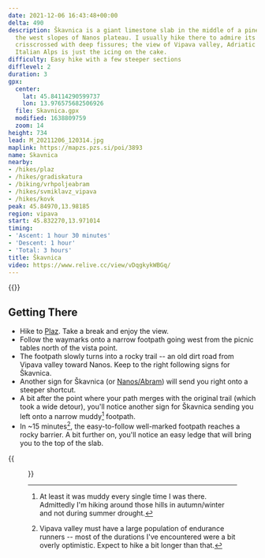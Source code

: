 ```yaml
---
date: 2021-12-06 16:43:48+00:00
delta: 490
description: Škavnica is a giant limestone slab in the middle of a pine forest on
  the west slopes of Nanos plateau. I usually hike there to admire its limestone pavement
  crisscrossed with deep fissures; the view of Vipava valley, Adriatic sea, and the
  Italian Alps is just the icing on the cake.
difficulty: Easy hike with a few steeper sections
difflevel: 2
duration: 3
gpx:
  center:
    lat: 45.84114290599737
    lon: 13.976575682506926
  file: Skavnica.gpx
  modified: 1638809759
  zoom: 14
height: 734
lead: M_20211206_120314.jpg
maplink: https://mapzs.pzs.si/poi/3893
name: Skavnica
nearby:
- /hikes/plaz
- /hikes/gradiskatura
- /biking/vrhpoljeabram
- /hikes/svmiklavz_vipava
- /hikes/kovk
peak: 45.84970,13.98185
region: vipava
start: 45.832270,13.971014
timing:
- 'Ascent: 1 hour 30 minutes'
- 'Descent: 1 hour'
- 'Total: 3 hours'
title: Škavnica
video: https://www.relive.cc/view/vDqgkykWBGq/
---
```

{{<hike-details description="yes">}}

## Getting There

* Hike to [Plaz](../plaz). Take a break and enjoy the view.
* Follow the waymarks onto a narrow footpath going west from the picnic tables north of the vista point.
* The footpath slowly turns into a rocky trail -- an old dirt road from Vipava valley toward Nanos. Keep to the right following signs for Škavnica.
* Another sign for Škavnica (or [Nanos/Abram](../nanos/abram)) will send you right onto a steeper shortcut.
* A bit after the point where your path merges with the original trail (which took a wide detour), you'll notice another sign for Škavnica sending you left onto a narrow muddy[^MUD] footpath.
* In ~15 minutes[^LTIME], the easy-to-follow well-marked footpath reaches a rocky barrier. A bit further on, you'll notice an easy ledge that will bring you to the top of the slab.

{{<figure src="M_20211206_120209.jpg" caption="The view from Škavnica">}}

[^MUD]: At least it was muddy every single time I was there. Admittedly I'm hiking around those hills in autumn/winter and not during summer drought.

[^LTIME]: Vipava valley must have a large population of endurance runners -- most of the durations I've encountered were a bit overly optimistic. Expect to hike a bit longer than that.
